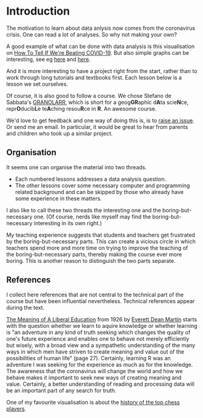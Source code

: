 # Introduction


The motivation to learn about data anlysis now comes from the coronavirus crisis. One can read a lot of analyses. So why not making your own? 

A good example of what can be done with data analysis is this visualisation on [How To Tell If We're Beating COVID-19](https://www.youtube.com/watch?v=54XLXg4fYsc). But also simple graphs can be interesting, see eg [here](https://www.nytimes.com/2020/03/31/opinion/coronavirus-cases-united-states.html) and [here](https://www.nytimes.com/2020/04/03/opinion/coronavirus-united-states-europe.html).

And it is more interesting to have a project right from the start, rather than to work through long tutorials and textbooks first. Each lesson below is a lesson we set ourselves. 

Of course, it is also good to follow a course. We chose Stefano de Sabbata's [GRANOLARR](https://sdesabbata.github.io/granolarr/), which is short for a geog**GR**aphic d**A**ta scie**N**ce, repr**O**ducib**L**e te**A**ching resou**R**ce in **R**. An awesome course. 

We'd love to get feedback and one way of doing this is, is to [raise an issue](https://github.com/alexhkurz/coronavirus-in-R/issues). Or send me an email. In particular, it would be  great to hear from parents and children who took up a similar project.

## Organisation

It seems one can organise the material into two threads. 

- Each numbered lessons addresses a data analysis question. 
- The other lessons cover some necessary computer and programming related background and can be skipped by those who already have some experience in these matters.

I also like to call these two threads the interesting one and the boring-but-necessary one. (Of course, nerds like myself may find the boring-but-necessary interesting in its own right.) 

My teaching experience suggests that students and teachers get frustrated by the boring-but-necessary parts. This can create a vicious circle in which teachers spend more and more time on trying to improve the teaching of the boring-but-necessary parts, thereby making the course ever more boring. This is another reason to distinguish the two parts separate. 

## References

I collect here references that are not central to the technical part of the course but have been influential nevertheless. Technical references appear during the text. 

[The Meaning of A Liberal Education](https://archive.org/details/in.ernet.dli.2015.76681/page/n3/mode/2up) from 1926 by [Everett Dean Martin](https://en.wikipedia.org/wiki/Everett_Dean_Martin) starts with the question whether we learn to aquire knowledge or whether learning is "an adventure in any kind of truth seeking which changes the quality of one's future experience and enables one to behave not merely efficiently but wisely, with a broad view and a sympathetic understanding of the many ways in which men have striven to create meaning and value out of the possibilities of human life" (page 27). Certainly, learning R was an adventure I was seeking for the experience as much as for the knowledge. The awareness that the coronavirus will change the world and how we behave makes it important to seek new ways of creating meaning and value. Certainly, a better understanding of reading and processing data will be an important part of any search for truth. 

One of my favourite visualisation is about the [history of the top chess players](https://www.youtube.com/watch?v=z2DHpW79w0Y). 

